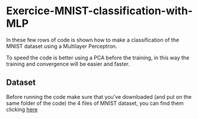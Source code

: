 # Exercice-MNIST-classification-with-MLP
In these few rows of code is shown how to make a classification of the MNIST dataset using a Multilayer Perceptron.

To speed the code is better using a PCA before the training, in this way the training and convergence will be easier and faster.
## Dataset
Before running the code make sure that you've downloaded (and put on the same folder of the code) the 4 files of MNIST dataset, you can find them clicking [here](http://yann.lecun.com/exdb/mnist/)
